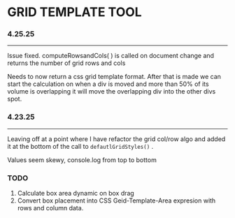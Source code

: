 # GRID TEMPLATE TOOL

### 4.25.25 
---
Issue fixed. computeRowsandCols( ) is called on document change and returns the number of grid rows and cols

Needs to now return a css grid template format. After that is made we can start the calculation on when a div is moved and  more than 50% of its volume is overlapping it will move the overlapping div into the other divs spot.
 
### 4.23.25
---
Leaving off at a point where I have refactor the grid col/row algo and added it at the bottom of the call to ```defautlGridStyles()``` .

Values seem skewy, console.log from top to bottom

### TODO
1. Calculate box area dynamic on box drag
2. Convert box placement into CSS Geid-Template-Area expresion with rows and column data.
